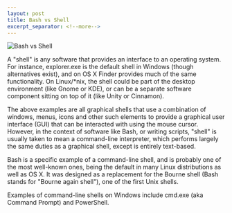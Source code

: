 ```yaml
---
layout: post
title: Bash vs Shell
excerpt_separator: <!--more-->
---
```

![Bash vs Shell](http://timurcatakli.github.io/images/shell01.jpg)

A "shell" is any software that provides an interface to an operating system. For instance, explorer.exe is the default shell in Windows (though alternatives exist), and on OS X Finder provides much of the same functionality. On Linux/*nix, the shell could be part of the desktop environment (like Gnome or KDE), or can be a separate software component sitting on top of it (like Unity or Cinnamon).

<!--more-->

The above examples are all graphical shells that use a combination of windows, menus, icons and other such elements to provide a graphical user interface (GUI) that can be interacted with using the mouse cursor. However, in the context of software like Bash, or writing scripts, "shell" is usually taken to mean a command-line interpreter, which performs largely the same duties as a graphical shell, except is entirely text-based.

Bash is a specific example of a command-line shell, and is probably one of the most well-known ones, being the default in many Linux distributions as well as OS X. It was designed as a replacement for the Bourne shell (Bash stands for "Bourne again shell"), one of the first Unix shells.

Examples of command-line shells on Windows include cmd.exe (aka Command Prompt) and PowerShell.
